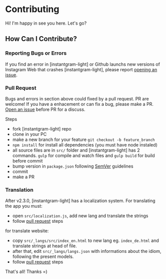 # Contributing

Hi! I'm happy in see you here. Let's go?

## How Can I Contribute?

### Reporting Bugs or Errors

If you find an error in [instantgram-light] or Github launchs new versions of Instagram Web that crashes [instantgram-light], please report [opening an issue][1].

### Pull Request

Bugs and errors in section above could fixed by a pull request. PR are welcome! If you have a enhacement or can fix a bug, please make a PR. [Open an issue][1] before PR for a discuss.

Steps
- fork [instantgram-light] repo
- clone in your PC
- make a new branch for your feature `git checkout -b feature_branch` 
- `npm install` for install all dependencies (you must have node instaled)
- all source files are in `src/` folder and [instantgram-light] has 2 commands. `gulp` for compile and watch files and `gulp build` for build before commit
- bump version in `package.json` following [SemVer](http://semver.org) guidelines
- commit
- make a PR

### Translation

After v2.3.0, [instantgram-light] has a localization system. For translating the app you must:

- open `src/localization.js`, add new lang and translate the strings
- follow [pull request](#pull-request) steps

for translate website:

- copy `src/_langs/src/index_en.html` to new lang eg. `index_de.html` and translate strings at head of file.
- after that, edit `src/_langs/langs.json` with informations about the idiom, following the present models.
- follow [pull request](#pull-request) steps

That's all! Thanks =)

[1]:https://github.com/saschaheim/instantgram-light/issues/new
